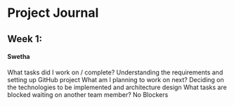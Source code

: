 # Project Journal

## Week 1:

#### Swetha

What tasks did I work on / complete? Understanding the requirements and setting up GitHub project
What am I planning to work on next? Deciding on the technologies to be implemented and architecture design
What tasks are blocked waiting on another team member? No Blockers

